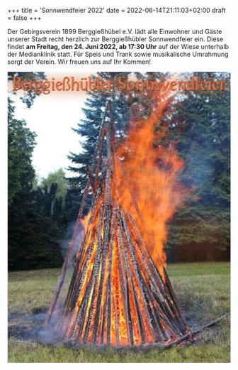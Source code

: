 +++
title = 'Sonnwendfeier 2022'
date = 2022-06-14T21:11:03+02:00
draft = false
+++

Der Gebirgsverein 1899 Berggießhübel e.V. lädt alle Einwohner und Gäste unserer Stadt recht herzlich zur Berggießhübler Sonnwendfeier ein.
Diese findet **am Freitag, den 24. Juni 2022, ab 17:30 Uhr** auf der Wiese unterhalb der Medianklinik statt.
Für Speis und Trank sowie musikalische Umrahmung sorgt der Verein.
Wir freuen uns auf Ihr Kommen!

<!--more-->

![Plakat Sonnwendfeier 2022](sonnwendfeier.png)
